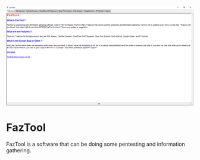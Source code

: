 ![FazTool](https://github.com/Anon6372098/FazTool/blob/master/imgs.png)

# FazTool
FazTool is a software that can be doing some pentesting and information gathering.
